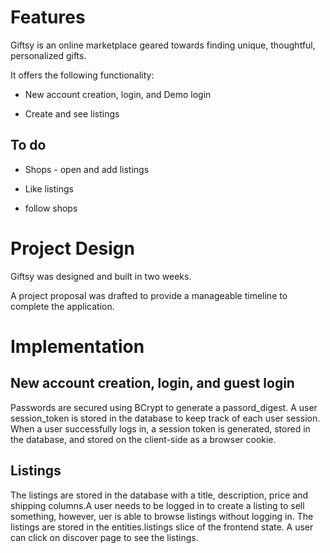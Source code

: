 # Features

Giftsy is an online marketplace geared towards finding unique, thoughtful, personalized gifts.

It offers the following functionality:

* New account creation, login, and Demo login

* Create and see listings

## To do
* Shops - open and add listings

* Like listings

* follow shops

# Project Design
Giftsy was designed and built in two weeks.

A project proposal was drafted to provide a manageable timeline to complete the application.


# Implementation
## New account creation, login, and guest login
Passwords are secured using BCrypt to generate a passord_digest. A user session_token is stored in the database to keep track of each user session. When a user successfully logs in, a session token is generated, stored in the database, and stored on the client-side as a browser cookie.

## Listings
The listings are stored in the database with a title, description, price and shipping columns.A user needs to be logged in to create a listing to sell something, however, uer is able to browse listings without logging in. The listings are stored in the entities.listings slice of the frontend state. A user can click on discover page to see the listings.


